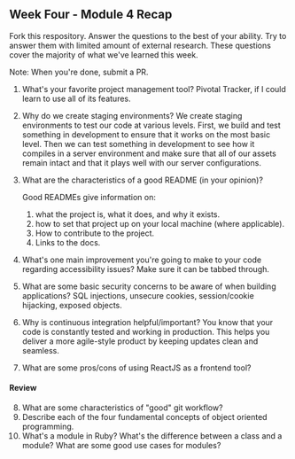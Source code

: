 ## Week Four - Module 4 Recap

Fork this respository. Answer the questions to the best of your ability. Try to answer them with limited amount of external research. These questions cover the majority of what we've learned this week.

Note: When you're done, submit a PR.

1. What's your favorite project management tool?
  Pivotal Tracker, if I could learn to use all of its features.
2. Why do we create staging environments?
  We create staging environments to test our code at various levels. First, we build and test something in development to ensure that it works on the most basic level. Then we can test something in development to see how it compiles in a server environment and make sure that all of our assets remain intact and that it plays well with our server configurations.
3. What are the characteristics of a good README (in your opinion)?

   Good READMEs give information on:
    1) what the project is, what it does, and why it exists.
    2) how to set that project up on your local machine (where applicable).
    3) How to contribute to the project.
    4) Links to the docs.
4. What's one main improvement you're going to make to your code regarding accessibility issues?
    Make sure it can be tabbed through.
5. What are some basic security concerns to be aware of when building applications?
    SQL injections, unsecure cookies, session/cookie hijacking, exposed objects.
6. Why is continuous integration helpful/important?
    You know that your code is constantly tested and working in production. This helps you deliver a more agile-style product by keeping updates clean and seamless.
7. What are some pros/cons of using ReactJS as a frontend tool?

#### Review

8. What are some characteristics of "good" git workflow?
9. Describe each of the four fundamental concepts of object oriented programming.
10. What's a module in Ruby? What's the difference between a class and a module? What are some good use cases for modules?
